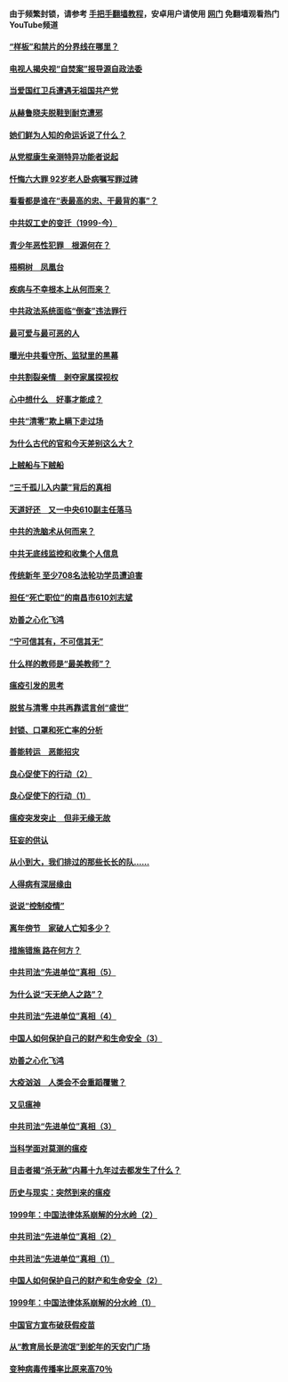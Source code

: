 #### 由于频繁封锁，请参考 [手把手翻墙教程](https://github.com/gfw-breaker/guides/wiki/)，安卓用户请使用 [网门](https://github.com/gfw-breaker/nogfw/blob/master/dl.md?t=04060501) 免翻墙观看热门YouTube频道 

#### [“样板”和禁片的分界线在哪里？](../pages/19/422704.md?t=04060501) 

#### [电视人揭央视“自焚案”报导源自政法委](../pages/19/422770.md?t=04060501) 

#### [当爱国红卫兵遭遇无祖国共产党](../pages/19/422848.md?t=04060501) 

#### [从赫鲁晓夫脱鞋到耐克遭邪](../pages/19/422826.md?t=04060501) 

#### [她们鲜为人知的命运诉说了什么？](../pages/19/422754.md?t=04060501) 

#### [从党棍康生亲测特异功能者说起](../pages/19/422657.md?t=04060501) 

#### [忏悔六大罪 92岁老人卧病嘱写罪过碑](../pages/19/422750.md?t=04060501) 

#### [看看都是谁在“表最高的忠、干最背的事”？](../pages/19/422703.md?t=04060501) 

#### [中共奴工史的变迁（1999-今）](../pages/19/422656.md?t=04060501) 

#### [青少年恶性犯罪　根源何在？](../pages/19/422449.md?t=04060501) 

#### [梧桐树　凤凰台](../pages/19/422442.md?t=04060501) 

#### [疾病与不幸根本上从何而来？](../pages/19/422438.md?t=04060501) 

#### [中共政法系统面临“倒查”违法罪行](../pages/19/422497.md?t=04060501) 

#### [最可爱与最可恶的人](../pages/19/422448.md?t=04060501) 

#### [曝光中共看守所、监狱里的黑幕](../pages/19/422390.md?t=04060501) 

#### [中共割裂亲情　剥夺家属探视权](../pages/19/422364.md?t=04060501) 

#### [心中想什么　好事才能成？](../pages/19/422318.md?t=04060501) 

#### [中共“清零”欺上瞒下走过场](../pages/19/422306.md?t=04060501) 

#### [为什么古代的官和今天差别这么大？](../pages/19/422228.md?t=04060501) 

#### [上贼船与下贼船](../pages/19/422276.md?t=04060501) 

#### [“三千孤儿入内蒙”背后的真相](../pages/19/422229.md?t=04060501) 

#### [天道好还　又一中央610副主任落马](../pages/19/422155.md?t=04060501) 

#### [中共的洗脑术从何而来？](../pages/19/422154.md?t=04060501) 

#### [中共无底线监控和收集个人信息](../pages/19/422039.md?t=04060501) 

#### [传统新年 至少708名法轮功学员遭迫害](../pages/19/421946.md?t=04060501) 

#### [担任“死亡职位”的南昌市610刘志斌](../pages/19/421957.md?t=04060501) 

#### [劝善之心化飞鸿](../pages/19/421164.md?t=04060501) 

#### [“宁可信其有，不可信其无”](../pages/19/421691.md?t=04060501) 

#### [什么样的教师是“最美教师”？](../pages/19/421755.md?t=04060501) 

#### [瘟疫引发的思考](../pages/19/421594.md?t=04060501) 

#### [脱贫与清零 中共再靠谎言创“盛世”](../pages/19/421590.md?t=04060501) 

#### [封锁、口罩和死亡率的分析](../pages/19/421495.md?t=04060501) 

#### [善能转运　恶能招灾](../pages/19/421334.md?t=04060501) 

#### [良心促使下的行动（2）](../pages/19/421361.md?t=04060501) 

#### [良心促使下的行动（1）](../pages/19/421302.md?t=04060501) 

#### [瘟疫突发突止　但非无缘无故](../pages/19/421281.md?t=04060501) 

#### [狂妄的供认](../pages/19/421199.md?t=04060501) 

#### [从小到大，我们排过的那些长长的队……](../pages/19/421243.md?t=04060501) 

#### [人得病有深层缘由](../pages/19/420864.md?t=04060501) 

#### [说说“控制疫情”](../pages/19/420831.md?t=04060501) 

#### [离年傍节　家破人亡知多少？](../pages/19/420563.md?t=04060501) 

#### [措施错施  路在何方？](../pages/19/420076.md?t=04060501) 

#### [中共司法“先进单位”真相（5）](../pages/19/419453.md?t=04060501) 

#### [为什么说“天无绝人之路”？](../pages/19/419618.md?t=04060501) 

#### [中共司法“先进单位”真相（4）](../pages/19/419452.md?t=04060501) 

#### [中国人如何保护自己的财产和生命安全（3）](../pages/19/419405.md?t=04060501) 

#### [劝善之心化飞鸿](../pages/19/418758.md?t=04060501) 

#### [大疫汹汹　人类会不会重蹈覆辙？](../pages/19/419691.md?t=04060501) 

#### [又见瘟神](../pages/19/419225.md?t=04060501) 

#### [中共司法“先进单位”真相（3）](../pages/19/419451.md?t=04060501) 

#### [当科学面对莫测的瘟疫](../pages/19/419625.md?t=04060501) 

#### [目击者揭“杀无赦”内幕十九年过去都发生了什么？](../pages/19/419617.md?t=04060501) 

#### [历史与现实：突然到来的瘟疫](../pages/19/419619.md?t=04060501) 

#### [1999年：中国法律体系崩解的分水岭（2）](../pages/19/419455.md?t=04060501) 

#### [中共司法“先进单位”真相（2）](../pages/19/419450.md?t=04060501) 

#### [中共司法“先进单位”真相（1）](../pages/19/419449.md?t=04060501) 

#### [中国人如何保护自己的财产和生命安全（2）](../pages/19/419404.md?t=04060501) 

#### [1999年：中国法律体系崩解的分水岭（1）](../pages/19/419454.md?t=04060501) 

#### [中国官方宣布破获假疫苗](../pages/19/419504.md?t=04060501) 

#### [从“教育局长是流氓”到蛇年的天安门广场](../pages/19/419470.md?t=04060501) 

#### [变种病毒传播率比原来高70％](../pages/19/419456.md?t=04060501) 

